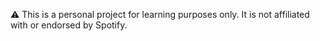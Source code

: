 ⚠️ This is a personal project for learning purposes only. It is not affiliated with or endorsed by Spotify.
